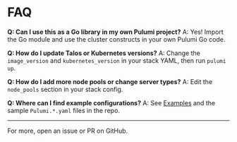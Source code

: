 # FAQ

**Q: Can I use this as a Go library in my own Pulumi project?**
A: Yes! Import the Go module and use the cluster constructs in your own Pulumi Go code.

**Q: How do I update Talos or Kubernetes versions?**
A: Change the `image_version` and `kubernetes_version` in your stack YAML, then run `pulumi up`.

**Q: How do I add more node pools or change server types?**
A: Edit the `node_pools` section in your stack config.

**Q: Where can I find example configurations?**
A: See [Examples](examples.md) and the sample `Pulumi.*.yaml` files in the repo.

---
For more, open an issue or PR on GitHub.
